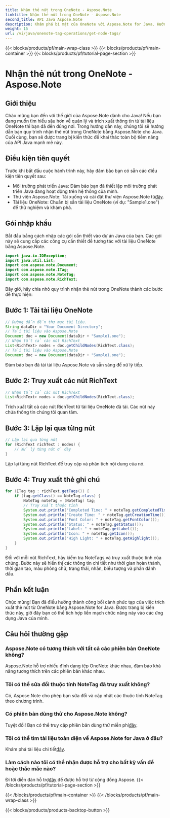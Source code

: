 ```yaml
---
title: Nhận thẻ nút trong OneNote - Aspose.Note
linktitle: Nhận thẻ nút trong OneNote - Aspose.Note
second_title: API Java Aspose.Note
description: Khám phá bí mật của OneNote với Aspose.Note for Java. Hướng dẫn này cho phép bạn trích xuất thẻ nút một cách dễ dàng. Đi sâu vào tương lai của thao tác tài liệu!
weight: 15
url: /vi/java/onenote-tag-operations/get-node-tags/
---
```


{{< blocks/products/pf/main-wrap-class >}}
{{< blocks/products/pf/main-container >}}
{{< blocks/products/pf/tutorial-page-section >}}

# Nhận thẻ nút trong OneNote - Aspose.Note

## Giới thiệu
Chào mừng bạn đến với thế giới của Aspose.Note dành cho Java! Nếu bạn đang muốn tìm hiểu sâu hơn về quản lý và trích xuất thông tin từ tài liệu OneNote thì bạn đã đến đúng nơi. Trong hướng dẫn này, chúng tôi sẽ hướng dẫn bạn quy trình nhận thẻ nút trong OneNote bằng Aspose.Note cho Java. Cuối cùng, bạn sẽ được trang bị kiến thức để khai thác toàn bộ tiềm năng của API Java mạnh mẽ này.
## Điều kiện tiên quyết
Trước khi bắt đầu cuộc hành trình này, hãy đảm bảo bạn có sẵn các điều kiện tiên quyết sau:
- Môi trường phát triển Java: Đảm bảo bạn đã thiết lập môi trường phát triển Java đang hoạt động trên hệ thống của mình.
-  Thư viện Aspose.Note: Tải xuống và cài đặt thư viện Aspose.Note từ[đây](https://releases.aspose.com/note/java/).
- Tài liệu OneNote: Chuẩn bị sẵn tài liệu OneNote (ví dụ: "Sample1.one") để thử nghiệm và khám phá.
## Gói nhập khẩu
Bắt đầu bằng cách nhập các gói cần thiết vào dự án Java của bạn. Các gói này sẽ cung cấp các công cụ cần thiết để tương tác với tài liệu OneNote bằng Aspose.Note.
```java
import java.io.IOException;
import java.util.List;
import com.aspose.note.Document;
import com.aspose.note.ITag;
import com.aspose.note.NoteTag;
import com.aspose.note.RichText;
```
Bây giờ, hãy chia nhỏ quy trình nhận thẻ nút trong OneNote thành các bước dễ thực hiện:
## Bước 1: Tải tài liệu OneNote
```java
// Đường dẫn đến thư mục tài liệu.
String dataDir = "Your Document Directory";
// Tải tài liệu vào Aspose.Note
Document doc = new Document(dataDir + "Sample1.one");
// Nhận tất cả các nút RichText
List<RichText> nodes = doc.getChildNodes(RichText.class);
// Tải tài liệu vào Aspose.Note
Document doc = new Document(dataDir + "Sample1.one");
```
Đảm bảo bạn đã tải tài liệu Aspose.Note và sẵn sàng để xử lý tiếp.
## Bước 2: Truy xuất các nút RichText
```java
// Nhận tất cả các nút RichText
List<RichText> nodes = doc.getChildNodes(RichText.class);
```
Trích xuất tất cả các nút RichText từ tài liệu OneNote đã tải. Các nút này chứa thông tin chúng tôi quan tâm.
## Bước 3: Lặp lại qua từng nút
```java
// Lặp lại qua từng nút
for (RichText richText : nodes) {
    // Xử lý từng nút ở đây
}
```
Lặp lại từng nút RichText để truy cập và phân tích nội dung của nó.
## Bước 4: Truy xuất thẻ ghi chú
```java
for (ITag tag : richText.getTags()) {
    if (tag.getClass() == NoteTag.class) {
        NoteTag noteTag = (NoteTag) tag;
        // Truy xuất thuộc tính
        System.out.println("Completed Time: " + noteTag.getCompletedTime());
        System.out.println("Create Time: " + noteTag.getCreationTime());
        System.out.println("Font Color: " + noteTag.getFontColor());
        System.out.println("Status: " + noteTag.getStatus());
        System.out.println("Label: " + noteTag.getLabel());
        System.out.println("Icon: " + noteTag.getIcon());
        System.out.println("High Light: " + noteTag.getHighlight());
    }
}
```
Đối với mỗi nút RichText, hãy kiểm tra NoteTags và truy xuất thuộc tính của chúng. Bước này sẽ hiển thị các thông tin chi tiết như thời gian hoàn thành, thời gian tạo, màu phông chữ, trạng thái, nhãn, biểu tượng và phần đánh dấu.
## Phần kết luận
Chúc mừng! Bạn đã điều hướng thành công bối cảnh phức tạp của việc trích xuất thẻ nút từ OneNote bằng Aspose.Note for Java. Được trang bị kiến thức này, giờ đây bạn có thể tích hợp liền mạch chức năng này vào các ứng dụng Java của mình.
## Câu hỏi thường gặp
### Aspose.Note có tương thích với tất cả các phiên bản OneNote không?
Aspose.Note hỗ trợ nhiều định dạng tệp OneNote khác nhau, đảm bảo khả năng tương thích trên các phiên bản khác nhau.
### Tôi có thể sửa đổi thuộc tính NoteTag đã truy xuất không?
Có, Aspose.Note cho phép bạn sửa đổi và cập nhật các thuộc tính NoteTag theo chương trình.
### Có phiên bản dùng thử cho Aspose.Note không?
 Tuyệt đối! Bạn có thể truy cập phiên bản dùng thử miễn phí[đây](https://releases.aspose.com/).
### Tôi có thể tìm tài liệu toàn diện về Aspose.Note for Java ở đâu?
 Khám phá tài liệu chi tiết[đây](https://reference.aspose.com/note/java/).
### Làm cách nào tôi có thể nhận được hỗ trợ cho bất kỳ vấn đề hoặc thắc mắc nào?
 Đi tới diễn đàn hỗ trợ[đây](https://forum.aspose.com/c/note/28) để được hỗ trợ từ cộng đồng Aspose.
{{< /blocks/products/pf/tutorial-page-section >}}

{{< /blocks/products/pf/main-container >}}
{{< /blocks/products/pf/main-wrap-class >}}

{{< blocks/products/products-backtop-button >}}
